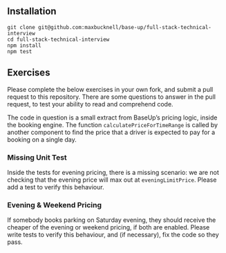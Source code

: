 ## Installation

```
git clone git@github.com:maxbucknell/base-up/full-stack-technical-interview
cd full-stack-technical-interview
npm install
npm test
```

## Exercises

Please complete the below exercises in your own fork, and submit a pull request to this repository. There are some questions to answer in the pull request, to test your ability to read and comprehend code.

The code in question is a small extract from BaseUp’s pricing logic, inside the booking engine. The function `calculatePriceForTimeRange` is called by another component to find the price that a driver is expected to pay for a booking on a single day.

### Missing Unit Test

Inside the tests for evening pricing, there is a missing scenario: we are not checking that the evening price will max out at `eveningLimitPrice`. Please add a test to verify this behaviour.

### Evening & Weekend Pricing

If somebody books parking on Saturday evening, they should receive the cheaper of the evening or weekend pricing, if both are enabled. Please write tests to verify this behaviour, and (if necessary), fix the code so they pass.
